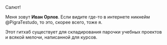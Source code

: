 Салют!  

Меня зовут **Иван Орлов**. Если видите где-то в интернете никнейм @PigraTestudo, то это, скорее всего, тоже я.

Этот гитхаб существует для складирования парочки учебных проектов и всякой мелочи, написанной для курсов.


<!---
PigraTestudo/PigraTestudo is a ✨ special ✨ repository because its `README.md` (this file) appears on your GitHub profile.
You can click the Preview link to take a look at your changes.
--->
